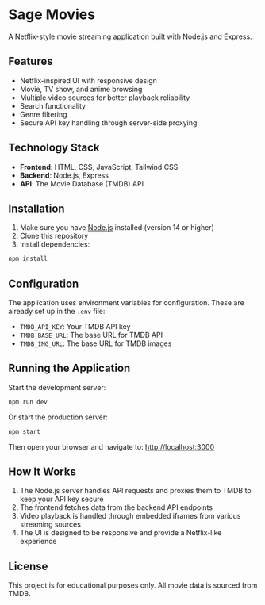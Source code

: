 # Sage Movies

A Netflix-style movie streaming application built with Node.js and Express.

## Features

- Netflix-inspired UI with responsive design
- Movie, TV show, and anime browsing
- Multiple video sources for better playback reliability
- Search functionality
- Genre filtering
- Secure API key handling through server-side proxying

## Technology Stack

- **Frontend**: HTML, CSS, JavaScript, Tailwind CSS
- **Backend**: Node.js, Express
- **API**: The Movie Database (TMDB) API

## Installation

1. Make sure you have [Node.js](https://nodejs.org/) installed (version 14 or higher)
2. Clone this repository
3. Install dependencies:

```bash
npm install
```

## Configuration

The application uses environment variables for configuration. These are already set up in the `.env` file:

- `TMDB_API_KEY`: Your TMDB API key
- `TMDB_BASE_URL`: The base URL for TMDB API
- `TMDB_IMG_URL`: The base URL for TMDB images

## Running the Application

Start the development server:

```bash
npm run dev
```

Or start the production server:

```bash
npm start
```

Then open your browser and navigate to: [http://localhost:3000](http://localhost:3000)

## How It Works

1. The Node.js server handles API requests and proxies them to TMDB to keep your API key secure
2. The frontend fetches data from the backend API endpoints
3. Video playback is handled through embedded iframes from various streaming sources
4. The UI is designed to be responsive and provide a Netflix-like experience

## License

This project is for educational purposes only. All movie data is sourced from TMDB.
